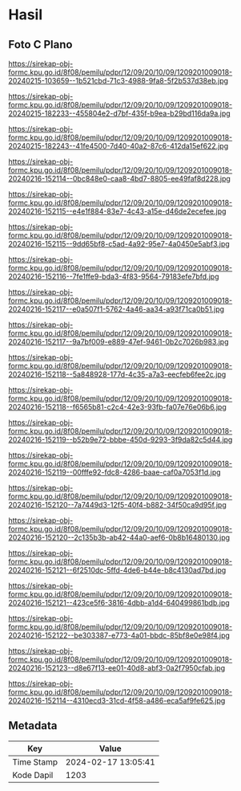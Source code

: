 # Hasil

## Foto C Plano

https://sirekap-obj-formc.kpu.go.id/8f08/pemilu/pdpr/12/09/20/10/09/1209201009018-20240215-103659--1b521cbd-71c3-4988-9fa8-5f2b537d38eb.jpg

https://sirekap-obj-formc.kpu.go.id/8f08/pemilu/pdpr/12/09/20/10/09/1209201009018-20240215-182233--455804e2-d7bf-435f-b9ea-b29bd116da9a.jpg

https://sirekap-obj-formc.kpu.go.id/8f08/pemilu/pdpr/12/09/20/10/09/1209201009018-20240215-182243--41fe4500-7d40-40a2-87c6-412da15ef622.jpg

https://sirekap-obj-formc.kpu.go.id/8f08/pemilu/pdpr/12/09/20/10/09/1209201009018-20240216-152114--0bc848e0-caa8-4bd7-8805-ee49faf8d228.jpg

https://sirekap-obj-formc.kpu.go.id/8f08/pemilu/pdpr/12/09/20/10/09/1209201009018-20240216-152115--e4e1f884-83e7-4c43-a15e-d46de2ecefee.jpg

https://sirekap-obj-formc.kpu.go.id/8f08/pemilu/pdpr/12/09/20/10/09/1209201009018-20240216-152115--9dd65bf8-c5ad-4a92-95e7-4a0450e5abf3.jpg

https://sirekap-obj-formc.kpu.go.id/8f08/pemilu/pdpr/12/09/20/10/09/1209201009018-20240216-152116--7fe1ffe9-bda3-4f83-9564-79183efe7bfd.jpg

https://sirekap-obj-formc.kpu.go.id/8f08/pemilu/pdpr/12/09/20/10/09/1209201009018-20240216-152117--e0a507f1-5762-4a46-aa34-a93f71ca0b51.jpg

https://sirekap-obj-formc.kpu.go.id/8f08/pemilu/pdpr/12/09/20/10/09/1209201009018-20240216-152117--9a7bf009-e889-47ef-9461-0b2c7026b983.jpg

https://sirekap-obj-formc.kpu.go.id/8f08/pemilu/pdpr/12/09/20/10/09/1209201009018-20240216-152118--5a848928-177d-4c35-a7a3-eecfeb6fee2c.jpg

https://sirekap-obj-formc.kpu.go.id/8f08/pemilu/pdpr/12/09/20/10/09/1209201009018-20240216-152118--f6565b81-c2c4-42e3-93fb-fa07e76e06b6.jpg

https://sirekap-obj-formc.kpu.go.id/8f08/pemilu/pdpr/12/09/20/10/09/1209201009018-20240216-152119--b52b9e72-bbbe-450d-9293-3f9da82c5d44.jpg

https://sirekap-obj-formc.kpu.go.id/8f08/pemilu/pdpr/12/09/20/10/09/1209201009018-20240216-152119--00fffe92-fdc8-4286-baae-caf0a7053f1d.jpg

https://sirekap-obj-formc.kpu.go.id/8f08/pemilu/pdpr/12/09/20/10/09/1209201009018-20240216-152120--7a7449d3-12f5-40f4-b882-34f50ca9d95f.jpg

https://sirekap-obj-formc.kpu.go.id/8f08/pemilu/pdpr/12/09/20/10/09/1209201009018-20240216-152120--2c135b3b-ab42-44a0-aef6-0b8b16480130.jpg

https://sirekap-obj-formc.kpu.go.id/8f08/pemilu/pdpr/12/09/20/10/09/1209201009018-20240216-152121--6f2510dc-5ffd-4de6-b44e-b8c4130ad7bd.jpg

https://sirekap-obj-formc.kpu.go.id/8f08/pemilu/pdpr/12/09/20/10/09/1209201009018-20240216-152121--423ce5f6-3816-4dbb-a1d4-640499861bdb.jpg

https://sirekap-obj-formc.kpu.go.id/8f08/pemilu/pdpr/12/09/20/10/09/1209201009018-20240216-152122--be303387-e773-4a01-bbdc-85bf8e0e98f4.jpg

https://sirekap-obj-formc.kpu.go.id/8f08/pemilu/pdpr/12/09/20/10/09/1209201009018-20240216-152123--d8e67f13-ee01-40d8-abf3-0a2f7950cfab.jpg

https://sirekap-obj-formc.kpu.go.id/8f08/pemilu/pdpr/12/09/20/10/09/1209201009018-20240216-152114--4310ecd3-31cd-4f58-a486-eca5af9fe625.jpg


## Metadata

| Key        | Value               |
| ---------- | ------------------- |
| Time Stamp | 2024-02-17 13:05:41 |
| Kode Dapil | 1203                |



